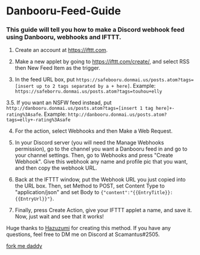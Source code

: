 # Danbooru-Feed-Guide

### This guide will tell you how to make a Discord webhook feed using Danbooru, webhooks and IFTTT.

1. Create an account at https://ifttt.com.

2. Make a new applet by going to https://ifttt.com/create/, and select RSS then New Feed Item as the trigger.

3. In the feed URL box, put ``https://safebooru.donmai.us/posts.atom?tags=[insert up to 2 tags separated by a + here]``.  Example: ``https://safeborru.donmai.us/posts.atom?tags=touhou+elly``

  3.5. If you want an NSFW feed instead, put ``http://danbooru.donmai.us/posts.atom?tags=[insert 1 tag here]+-rating%3Asafe``.  Example: ``http://danbooru.donmai.us/posts.atom?tags=elly+-rating%3Asafe``

4. For the action, select Webhooks and then Make a Web Request.

5. In your Discord server (you will need the Manage Webhooks permission), go to the channel you want a Danbooru feed in and go to your channel settings. Then, go to Webhooks and press "Create Webhook". Give this webhook any name and  profile pic that you want, and then copy the webhook URL.

6. Back at the IFTTT window, put the Webhook URL you just copied into the URL box. Then, set Method to POST, set Content Type to "application/json" and set Body to ```{"content":"{{EntryTitle}}: {{EntryUrl}}"}```.

7. Finally, press Create Action, give your IFTTT applet a name, and save it. Now, just wait and see that it works!  


Huge thanks to [Hazuzumi](https://twitter.com/hazuzumi) for creating this method. If you have any questions, feel free to DM me on Discord at Scamantus#2505.

[fork me daddy](https://www.amazon.com/Hiware-12-piece-Stainless-Dinner-Cutlery/dp/B01G8HUH8S/)
